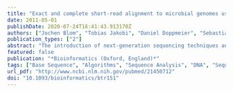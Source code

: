 ```yaml
---
title: "Exact and complete short-read alignment to microbial genomes using Graphics Processing Unit programming."
date: 2011-05-01
publishDate: 2020-07-24T16:41:43.913170Z
authors: ["Jochen Blom", "Tobias Jakobi", "Daniel Doppmeier", "Sebastian Jaenicke", "Jörn Kalinowski", "Jens Stoye", "Alexander Goesmann"]
publication_types: ["2"]
abstract: "The introduction of next-generation sequencing techniques and especially the high-throughput systems Solexa (Illumina Inc.) and SOLiD (ABI) made the mapping of short reads to reference sequences a standard application in modern bioinformatics. Short-read alignment is needed for reference based re-sequencing of complete genomes as well as for gene expression analysis based on transcriptome sequencing. Several approaches were developed during the last years allowing for a fast alignment of short sequences to a given template. Methods available to date use heuristic techniques to gain a speedup of the alignments, thereby missing possible alignment positions. Furthermore, most approaches return only one best hit for every query sequence, thus losing the potentially valuable information of alternative alignment positions with identical scores."
featured: false
publication: "*Bioinformatics (Oxford, England)*"
tags: ["Base Sequence", "Algorithms", "Sequence Analysis", "DNA", "Sequence Alignment", "Sequence Alignment: methods", "Software", "Computational Biology", "Gene Expression Profiling", "Genome", "Bacterial"]
url_pdf: "http://www.ncbi.nlm.nih.gov/pubmed/21450712"
doi: "10.1093/bioinformatics/btr151"
---
```


